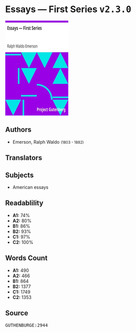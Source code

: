 # Essays — First Series <kbd>v2.3.0</kbd>

![](./cover.medium.jpg "")

## Authors


 - Emerson, Ralph Waldo <small>(1803 - 1882)</small>

## Translators



## Subjects


 - American essays

## Readablility


 - **A1:** 74%
 - **A2:** 80%
 - **B1:** 86%
 - **B2:** 93%
 - **C1:** 97%
 - **C2:** 100%

## Words Count


 - **A1:** 490
 - **A2:** 466
 - **B1:** 864
 - **B2:** 1377
 - **C1:** 1749
 - **C2:** 1353

## Source


<kbd>GUTHENBURGE:2944</kbd>
